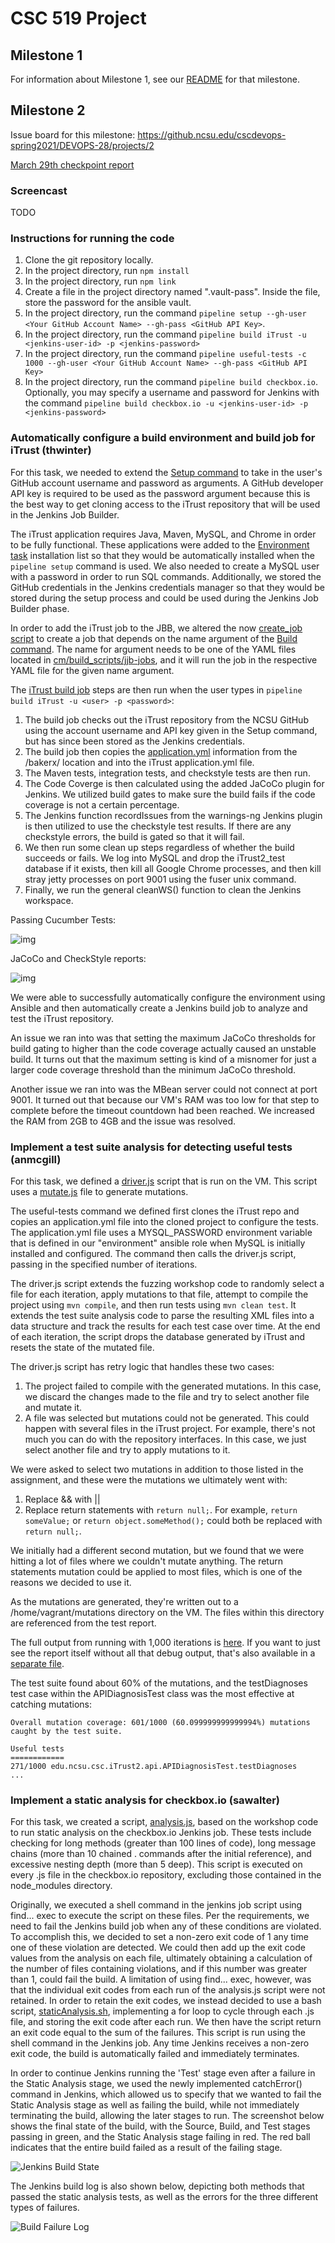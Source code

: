 # CSC 519 Project

## Milestone 1
For information about Milestone 1, see our [README](https://github.ncsu.edu/cscdevops-spring2021/DEVOPS-28/blob/M1/README.md) for that milestone.

## Milestone 2
Issue board for this milestone: https://github.ncsu.edu/cscdevops-spring2021/DEVOPS-28/projects/2

[March 29th checkpoint report](CHECKPOINT.md)

### Screencast

TODO

### Instructions for running the code

1. Clone the git repository locally.
2. In the project directory, run `npm install`
3. In the project directory, run `npm link`
4. Create a file in the project directory named ".vault-pass".  Inside the file, store the password for the ansible vault.
5. In the project directory, run the command `pipeline setup --gh-user <Your GitHub Account Name> --gh-pass <GitHub API Key>`.
6. In the project directory, run the command `pipeline build iTrust -u <jenkins-user-id> -p <jenkins-password>`
7. In the project directory, run the command `pipeline useful-tests -c 1000 --gh-user <Your GitHub Account Name> --gh-pass <GitHub API Key>`
8. In the project directory, run the command `pipeline build checkbox.io`.  Optionally, you may specify a username and password for Jenkins with the command `pipeline build checkbox.io -u <jenkins-user-id> -p <jenkins-password>`

### Automatically configure a build environment and build job for iTrust (thwinter)

For this task, we needed to extend the [Setup command](commands/setup.js) to take in the user's GitHub account username and password as arguments. A GitHub developer API key is required to be used as the password argument because this is the best way to get cloning access to the iTrust repository that will be used in the Jenkins Job Builder.

The iTrust application requires Java, Maven, MySQL, and Chrome in order to be fully functional. These applications were added to the [Environment task](cm/roles/environment/tasks/main.yml) installation list so that they would be automatically installed when the `pipeline setup` command is used. We also needed to create a MySQL user with a password in order to run SQL commands. Additionally, we stored the GitHub credentials in the Jenkins credentials manager so that they would be stored during the setup process and could be used during the Jenkins Job Builder phase.

In order to add the iTrust job to the JBB, we altered the now [create_job script](cm/build-scripts/create_job.sh) to create a job that depends on the name argument of the [Build command](commands/build.js). The name for argument needs to be one of the YAML files located in [cm/build_scripts/jjb-jobs](cm/build-scripts/jjb-jobs), and it will run the job in the respective YAML file for the given name argument.

The [iTrust build job](cm/build-scripts/jjb-jobs/iTrust.yml) steps are then run when the user types in `pipeline build iTrust -u <user> -p <password>`: 

1. The build job checks out the iTrust repository from the NCSU GitHub using the account username and API key given in the Setup command, but has since been stored as the Jenkins credentials.
2. The build job then copies the [application.yml](application.yml) information from the /bakerx/ location and into the iTrust application.yml file.
3. The Maven tests, integration tests, and checkstyle tests are then run.
4. The Code Coverge is then calculated using the added JaCoCo plugin for Jenkins. We utilized build gates to make sure the build fails if the code coverage is not a certain percentage.
5. The Jenkins function recordIssues from the warnings-ng Jenkins plugin is then utilized to use the checkstyle test results. If there are any checkstyle errors, the build is gated so that it will fail.
6. We then run some clean up steps regardless of whether the build succeeds or fails. We log into MySQL and drop the iTrust2_test database if it exists, then kill all Google Chrome processes, and then kill stray jetty processes on port 9001 using the fuser unix command.
7. Finally, we run the general cleanWS() function to clean the Jenkins workspace.

Passing Cucumber Tests:

![img](screenshots/CucumberTests.png)

JaCoCo and CheckStyle reports:

![img](screenshots/JaCoCo-CheckStyleReport.png)

We were able to successfully automatically configure the environment using Ansible and then automatically create a Jenkins build job to analyze and test the iTrust repository.

An issue we ran into was that setting the maximum JaCoCo thresholds for build gating to higher than the code coverage actually caused an unstable build. It turns out that the maximum setting is kind of a misnomer for just a larger code coverage threshold than the minimum JaCoCo threshold.

Another issue we ran into was the MBean server could not connect at port 9001. It turned out that because our VM's RAM was too low for that step to complete before the timeout countdown had been reached. We increased the RAM from 2GB to 4GB and the issue was resolved.

### Implement a test suite analysis for detecting useful tests (anmcgill)

For this task, we defined a [driver.js](lib/driver.js) script that is run on the VM. This script uses a [mutate.js](lib/mutate.js) file to generate mutations.

The useful-tests command we defined first clones the iTrust repo and copies an application.yml file into the cloned project to configure the tests. The application.yml file uses a MYSQL_PASSWORD environment variable that is defined in our "environment" ansible role when MySQL is initially installed and configured. The command then calls the driver.js script, passing in the specified number of iterations.

The driver.js script extends the fuzzing workshop code to randomly select a file for each iteration, apply mutations to that file, attempt to compile the project using `mvn compile`, and then run tests using `mvn clean test`. It extends the test suite analysis code to parse the resulting XML files into a data structure and track the results for each test case over time. At the end of each iteration, the script drops the database generated by iTrust and resets the state of the mutated file.

The driver.js script has retry logic that handles these two cases:

1. The project failed to compile with the generated mutations. In this case, we discard the changes made to the file and try to select another file and mutate it.
2. A file was selected but mutations could not be generated. This could happen with several files in the iTrust project. For example, there's not much you can do with the repository interfaces. In this case, we just select another file and try to apply mutations to it.

We were asked to select two mutations in addition to those listed in the assignment, and these were the mutations we ultimately went with:

1. Replace && with ||
2. Replace return statements with `return null;`. For example, `return someValue;` or `return object.someMethod();` could both be replaced with `return null;`.

We initially had a different second mutation, but we found that we were hitting a lot of files where we couldn't mutate anything. The return statements mutation could be applied to most files, which is one of the reasons we decided to use it.

As the mutations are generated, they're written out to a /home/vagrant/mutations directory on the VM. The files within this directory are referenced from the test report.

The full output from running with 1,000 iterations is [here](usefulTests.txt). If you want to just see the report itself without all that debug output, that's also available in a [separate file](usefulTestsReport.txt).

The test suite found about 60% of the mutations, and the testDiagnoses test case within the APIDiagnosisTest class was the most effective at catching mutations:

```
Overall mutation coverage: 601/1000 (60.099999999999994%) mutations caught by the test suite.

Useful tests
============
271/1000 edu.ncsu.csc.iTrust2.api.APIDiagnosisTest.testDiagnoses
...
```

### Implement a static analysis for checkbox.io (sawalter)

For this task, we created a script, [analysis.js](/lib/analysis.js), based on the workshop code to run static analysis on the checkbox.io Jenkins job.  These tests include checking for long methods (greater than 100 lines of code), long message chains (more than 10 chained . commands after the initial reference), and excessive nesting depth (more than 5 deep).  This script is executed on every .js file in the checkbox.io repository, excluding those contained in the node_modules directory.  

Originally, we executed a shell command in the jenkins job script using find... exec to execute the script on these files.  Per the requirements, we need to fail the Jenkins build job when any of these conditions are violated.  To accomplish this, we decided to set a non-zero exit code of 1 any time one of these violation are detected.  We could then add up the exit code values from the analysis on each file, ultimately obtaining a calculation of the number of files containing violations, and if this number was greater than 1, could fail the build.  A limitation of using find... exec, however, was that the individual exit codes from each run of the analysis.js script were not retained.  In order to retain the exit codes, we instead decided to use a bash script, [staticAnalysis.sh](/cm/build-scripts/jjb-jobs/staticAnalysis.sh), implementing a for loop to cycle through each .js file, and storing the exit code after each run.  We then have the script return an exit code equal to the sum of the failures.  This script is run using the shell command in the Jenkins job.  Any time Jenkins receives a non-zero exit code, the build is automatically failed and immediately terminates.  

In order to continue Jenkins running the 'Test' stage even after a failure in the Static Analysis stage, we used the newly implemented catchError() command in Jenkins, which allowed us to specify that we wanted to fail the Static Analysis stage as well as failing the build, while not immediately terminating the build, allowing the later stages to run.  The screenshot below shows the final state of the build, with the Source, Build, and Test stages passing in green, and the Static Analysis stage failing in red.  The red ball indicates that the entire build failed as a result of the failing stage.


![Jenkins Build State](/screenshots/StaticAnalysis.png)


The Jenkins build log is also shown below, depicting both methods that passed the static analysis tests, as well as the errors for the three different types of failures.


![Build Failure Log](/screenshots/StaticAnalysis2.png)
